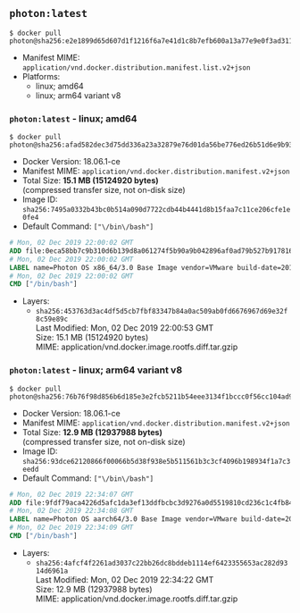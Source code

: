 ## `photon:latest`

```console
$ docker pull photon@sha256:e2e1899d65d607d1f1216f6a7e41d1c8b7efb600a13a77e9e0f3ad31120cdcfe
```

-	Manifest MIME: `application/vnd.docker.distribution.manifest.list.v2+json`
-	Platforms:
	-	linux; amd64
	-	linux; arm64 variant v8

### `photon:latest` - linux; amd64

```console
$ docker pull photon@sha256:afad582dec3d75dd336a23a32879e76d01da56be776ed26b51d6e9b932f7a445
```

-	Docker Version: 18.06.1-ce
-	Manifest MIME: `application/vnd.docker.distribution.manifest.v2+json`
-	Total Size: **15.1 MB (15124920 bytes)**  
	(compressed transfer size, not on-disk size)
-	Image ID: `sha256:7495a0332b43bc0b514a090d7722cdb44b4441d8b15faa7c11ce206cfe1e0fe4`
-	Default Command: `["\/bin\/bash"]`

```dockerfile
# Mon, 02 Dec 2019 22:00:02 GMT
ADD file:0eca58bb7c9b310d6b139d8a061274f5b90a9b042896af0ad79b527b91781615 in / 
# Mon, 02 Dec 2019 22:00:02 GMT
LABEL name=Photon OS x86_64/3.0 Base Image vendor=VMware build-date=20191129
# Mon, 02 Dec 2019 22:00:02 GMT
CMD ["/bin/bash"]
```

-	Layers:
	-	`sha256:453763d3ac4df5d5cb7fbf83347b84a0ac509ab0fd6676967d69e32f8c59e89c`  
		Last Modified: Mon, 02 Dec 2019 22:00:53 GMT  
		Size: 15.1 MB (15124920 bytes)  
		MIME: application/vnd.docker.image.rootfs.diff.tar.gzip

### `photon:latest` - linux; arm64 variant v8

```console
$ docker pull photon@sha256:76b76f98d856b6d185e3e2fcb5211b54eee3134f1bccc0f56cc104ad9133e61f
```

-	Docker Version: 18.06.1-ce
-	Manifest MIME: `application/vnd.docker.distribution.manifest.v2+json`
-	Total Size: **12.9 MB (12937988 bytes)**  
	(compressed transfer size, not on-disk size)
-	Image ID: `sha256:93dce62120866f00066b5d38f938e5b511561b3c3cf4096b198934f1a7c3eedd`
-	Default Command: `["\/bin\/bash"]`

```dockerfile
# Mon, 02 Dec 2019 22:34:07 GMT
ADD file:9fdf79aca4226d5afc1da3ef13ddfbcbc3d9276a0d5519810cd236c1c4fb84b3 in / 
# Mon, 02 Dec 2019 22:34:08 GMT
LABEL name=Photon OS aarch64/3.0 Base Image vendor=VMware build-date=20191129
# Mon, 02 Dec 2019 22:34:09 GMT
CMD ["/bin/bash"]
```

-	Layers:
	-	`sha256:4afcf4f2261ad3037c22bb26dc8bddeb1114ef6423355653ac282d9314d6961a`  
		Last Modified: Mon, 02 Dec 2019 22:34:22 GMT  
		Size: 12.9 MB (12937988 bytes)  
		MIME: application/vnd.docker.image.rootfs.diff.tar.gzip
